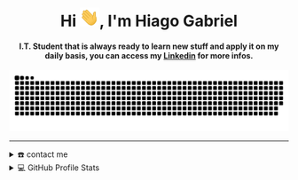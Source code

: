 <div align="center">
<h1 align="center">Hi <img width="35" src="https://github.com/1999AZZAR/1999AZZAR/blob/main/resources/img/waving.gif">, I'm Hiago Gabriel</h1>
<h4 align="center">I.T. Student that is always ready to learn new stuff and apply it on my daily basis, you can access my <a href="https://www.linkedin.com/in/hiago-gabriel-oliveira/" target="_blank">Linkedin</a> for more infos.</h4>
</div>

<div align="center">
  <a href="https://flowcv.me/hiago-gabriel">
  <img  src="https://github.com/1999AZZAR/1999AZZAR/blob/main/resources/img/grid-snake.svg"
       alt="snake" /></a>
</div>

-----
<details>
  <summary>☎️ contact me</summary>
<div>
  <samp>
    <h2 align="center">you can reach me by:</h2>
    <p align="center">
      <br/>
      <a href="https://www.linkedin.com/in/hiago-gabriel-oliveira-pinto-386a02204/" target="blank"><img align="center"
         src="https://img.shields.io/badge/linkedin-%231DA1F2.svg?style=for-the-badge&logo=linkedin&logoColor=white"
         alt="azzar" height="30"/></a>
      <a href="mailto:hiagogabrieloliveira@gmail.com" target="blank"><img align="center"
         src="https://img.shields.io/badge/gmail-EA4335.svg?style=for-the-badge&logo=gmail&logoColor=white"
         alt="azzar" height="30"/></a>
    </p>
  <p align="center">
      <a href="https://www.instagram.com/hiago_dgk/" target="blank"><img align="center"
         src="https://img.shields.io/badge/instagram-%23E4405F.svg?style=for-the-badge&logo=Instagram&logoColor=white"
         alt="azzar" height="30"/></a>
      <a href="https://wa.me/+5511937457883" target="blank"><img align="center"
         src="https://img.shields.io/badge/whatsapp-4B7F1.svg?style=for-the-badge&logo=whatsapp&logoColor=white"
         alt="azzar" height="30"/></a>
      <br>
    </p>
  </samp>
</div>
</details>
  
<details> 
  <summary>💻 GitHub Profile Stats</summary>
  <div>
  <samp>
    <h2 align="center"> Github stats </h2>
      <br/>
    <details open>
  <summary><h3>Languages</h3></summary>
            <p align="center">
        <a href="https://github.com/HgGabriel">
          <img src="https://github-readme-stats.vercel.app/api/top-langs/?username=HgGabriel&langs_count=6&theme=gruvbox&layout=compact&hide_border=true"
          alt="HgGabriel :: overall Top Langs " /></a>
      </p>
        <p align="center">
          <a href="https://github.com/HgGabriel/">
          <img width="45%" src="https://github-profile-summary-cards.vercel.app/api/cards/repos-per-language?username=HgGabriel&theme=gruvbox&layout=compact&hide_border=true"
          alt="HgGabriel :: Top Langs by repo" />
          <img width="45%" src="https://github-profile-summary-cards.vercel.app/api/cards/most-commit-language?username=HgGabriel&theme=gruvbox&layout=compact&hide_border=true"
          alt="HgGabriel :: Top Langs by commit" />
          </a>
        </p>
</details>
    <details open>
  <summary><h3>stasistic</h3></summary>
        <p align="center">
          <a href="https://github.com/HgGabriel">
          <img width="49.5%" src="https://github-readme-stats.vercel.app/api?username=HgGabriel&show_icons=true&theme=gruvbox&hide_border=true" />
          <img width="49.5%" src="https://github-readme-streak-stats.herokuapp.com/?user=HgGabriel&theme=gruvbox&hide_border=true" />
          </a>
       </p>
     <br>
     </samp>
  </div>    
</details>
